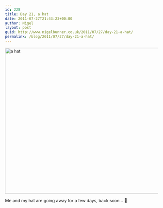 ```yaml
---
id: 228
title: Day 21, a hat
date: 2011-07-27T21:43:23+00:00
author: Nigel
layout: post
guid: http://www.nigelbunner.co.uk/2011/07/27/day-21-a-hat/
permalink: /blog/2011/07/27/day-21-a-hat/
---
```

[<img src="http://farm7.static.flickr.com/6125/5982620578_89d52933fe_z.jpg" width="640" height="480" alt="a hat" />](http://www.flickr.com/photos/icklephotos/5982620578/ "a hat by icle fotos, on Flickr")

Me and my hat are going away for a few days, back soon&#8230; 🙂